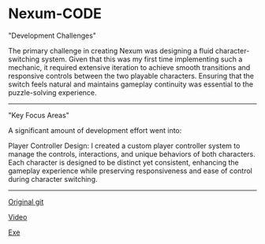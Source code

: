 # Nexum-CODE

"Development Challenges"

The primary challenge in creating Nexum was designing a fluid character-switching system. Given that this was my first time implementing such a mechanic, it required extensive iteration to achieve smooth transitions and responsive controls between the two playable characters. Ensuring that the switch feels natural and maintains gameplay continuity was essential to the puzzle-solving experience.

---------------------

"Key Focus Areas"

A significant amount of development effort went into:

Player Controller Design: I created a custom player controller system to manage the controls, interactions, and unique behaviors of both characters. Each character is designed to be distinct yet consistent, enhancing the gameplay experience while preserving responsiveness and ease of control during character switching.

---------------------

[Original git](https://github.com/aiv01/nexum)

[Video](https://youtu.be/S_avWIUersM)

[Exe](https://github.com/Thefoxy1978/Nexum-CODE/releases/tag/indie)

